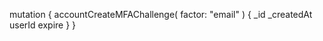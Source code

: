 mutation {
    accountCreateMFAChallenge(
        factor: "email"
    ) {
        _id
        _createdAt
        userId
        expire
    }
}
